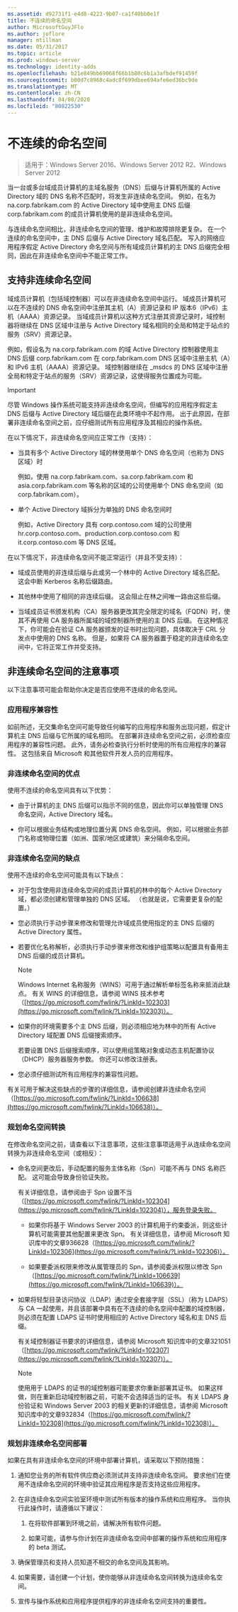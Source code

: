 ```yaml
---
ms.assetid: d92731f1-e4d8-4223-9b07-ca1f40bb0e1f
title: 不连续的命名空间
author: MicrosoftGuyJFlo
ms.author: joflore
manager: mtillman
ms.date: 05/31/2017
ms.topic: article
ms.prod: windows-server
ms.technology: identity-adds
ms.openlocfilehash: b21e849bb69068f66b1b80c6b1a3afbdef91459f
ms.sourcegitcommit: b00d7c8968c4adc8f699dbee694afe6ed36bc9de
ms.translationtype: MT
ms.contentlocale: zh-CN
ms.lasthandoff: 04/08/2020
ms.locfileid: "80822530"
---
```

# <a name="disjoint-namespace"></a>不连续的命名空间

>适用于：Windows Server 2016、Windows Server 2012 R2、Windows Server 2012

当一台或多台域成员计算机的主域名服务（DNS）后缀与计算机所属的 Active Directory 域的 DNS 名称不匹配时，将发生非连续命名空间。 例如，在名为 na.corp.fabrikam.com 的 Active Directory 域中使用主 DNS 后缀 corp.fabrikam.com 的成员计算机使用的是非连续命名空间。  
  
与连续命名空间相比，非连续命名空间的管理、维护和故障排除更复杂。 在一个连续的命名空间中，主 DNS 后缀与 Active Directory 域名匹配。 写入的网络应用程序假定 Active Directory 命名空间与所有域成员计算机的主 DNS 后缀完全相同，因此在非连续命名空间中不能正常工作。  
  
## <a name="support-for-disjoint-namespaces"></a>支持非连续命名空间  
域成员计算机（包括域控制器）可以在非连续命名空间中运行。 域成员计算机可以在不连续的 DNS 命名空间中注册其主机（A）资源记录和 IP 版本6（IPv6）主机（AAAA）资源记录。 当域成员计算机以这种方式注册其资源记录时，域控制器将继续在 DNS 区域中注册与 Active Directory 域名相同的全局和特定于站点的服务（SRV）资源记录。  
  
例如，假设名为 na.corp.fabrikam.com 的域 Active Directory 控制器使用主 DNS 后缀 corp.fabrikam.com 在 corp.fabrikam.com DNS 区域中注册主机（A）和 IPv6 主机（AAAA）资源记录。 域控制器继续在 _msdcs 的 DNS 区域中注册全局和特定于站点的服务（SRV）资源记录，这使得服务位置成为可能。  
  
> [!IMPORTANT]  
> 尽管 Windows 操作系统可能支持非连续命名空间，但编写的应用程序假定主 DNS 后缀与 Active Directory 域后缀在此类环境中不起作用。 出于此原因，在部署非连续命名空间之前，应仔细测试所有应用程序及其相应的操作系统。  
  
在以下情况下，非连续命名空间应正常工作（支持）：  
  
-   当具有多个 Active Directory 域的林使用单个 DNS 命名空间（也称为 DNS 区域）时  
  
    例如，使用 na.corp.fabrikam.com、sa.corp.fabrikam.com 和 asia.corp.fabrikam.com 等名称的区域的公司使用单个 DNS 命名空间（如 corp.fabrikam.com）。  
  
-   单个 Active Directory 域拆分为单独的 DNS 命名空间时  
  
    例如，Active Directory 具有 corp.contoso.com 域的公司使用 hr.corp.contoso.com、production.corp.contoso.com 和 it.corp.contoso.com 等 DNS 区域。  
  
在以下情况下，非连续命名空间不能正常运行（并且不受支持）：  
  
-   域成员使用的非连续后缀与此或另一个林中的 Active Directory 域名匹配。 这会中断 Kerberos 名称后缀路由。  
  
-   其他林中使用了相同的非连续后缀。 这会阻止在林之间唯一路由这些后缀。  
  
-   当域成员证书颁发机构（CA）服务器更改其完全限定的域名（FQDN）时，使其不再使用 CA 服务器所属域的域控制器所使用的主 DNS 后缀。 在这种情况下，你可能会在验证 CA 服务器颁发的证书时出现问题，具体取决于 CRL 分发点中使用的 DNS 名称。 但是，如果将 CA 服务器置于稳定的非连续命名空间中，它将正常工作并受支持。  
  
## <a name="considerations-for-disjoint-namespaces"></a>非连续命名空间的注意事项  
以下注意事项可能会帮助你决定是否应使用不连续的命名空间。  
  
### <a name="application-compatibility"></a>应用程序兼容性  
如前所述，无交集命名空间可能导致任何编写的应用程序和服务出现问题，假定计算机主 DNS 后缀与它所属的域名相同。 在部署非连续命名空间之前，必须检查应用程序的兼容性问题。 此外，请务必检查执行分析时使用的所有应用程序的兼容性。 这包括来自 Microsoft 和其他软件开发人员的应用程序。  
  
### <a name="advantages-of-disjoint-namespaces"></a>非连续命名空间的优点  
使用不连续的命名空间具有以下优势：  
  
-   由于计算机的主 DNS 后缀可以指示不同的信息，因此你可以单独管理 DNS 命名空间，Active Directory 域名。  
  
-   你可以根据业务结构或地理位置分离 DNS 命名空间。 例如，可以根据业务部门名称或物理位置（如洲、国家/地区或建筑）来分隔命名空间。  
  
### <a name="disadvantages-of-disjoint-namespaces"></a>非连续命名空间的缺点  
使用不连续的命名空间可能具有以下缺点：  
  
-   对于包含使用非连续命名空间的成员计算机的林中的每个 Active Directory 域，都必须创建和管理单独的 DNS 区域。 （也就是说，它需要更复杂的配置。）  
  
-   您必须执行手动步骤来修改和管理允许域成员使用指定的主 DNS 后缀的 Active Directory 属性。  
  
-   若要优化名称解析，必须执行手动步骤来修改和维护组策略以配置具有备用主 DNS 后缀的成员计算机。  
  
    > [!NOTE]  
    > Windows Internet 名称服务（WINS）可用于通过解析单标签名称来抵消此缺点。 有关 WINS 的详细信息，请参阅 WINS 技术参考（[https://go.microsoft.com/fwlink/?LinkId=102303](https://go.microsoft.com/fwlink/?LinkId=102303)）。  
  
-   如果你的环境需要多个主 DNS 后缀，则必须相应地为林中的所有 Active Directory 域配置 DNS 后缀搜索顺序。  
  
    若要设置 DNS 后缀搜索顺序，可以使用组策略对象或动态主机配置协议（DHCP）服务器服务参数。 你还可以修改注册表。  
  
-   您必须仔细测试所有应用程序的兼容性问题。  
  
有关可用于解决这些缺点的步骤的详细信息，请参阅创建非连续命名空间（[https://go.microsoft.com/fwlink/?LinkId=106638](https://go.microsoft.com/fwlink/?LinkId=106638)）。  
  
### <a name="planning-a-namespace-transition"></a>规划命名空间转换  
在修改命名空间之前，请查看以下注意事项，这些注意事项适用于从连续命名空间转换为非连续命名空间（或相反）：  
  
-   命名空间更改后，手动配置的服务主体名称（Spn）可能不再与 DNS 名称匹配。 这可能会导致身份验证失败。  
  
    有关详细信息，请参阅由于 Spn 设置不当（[https://go.microsoft.com/fwlink/?LinkId=102304](https://go.microsoft.com/fwlink/?LinkId=102304)），服务登录失败。  
  
    -   如果你将基于 Windows Server 2003 的计算机用于约束委派，则这些计算机可能需要其他配置来更改 Spn。 有关详细信息，请参阅 Microsoft 知识库中的文章936628（[https://go.microsoft.com/fwlink/?LinkId=102306](https://go.microsoft.com/fwlink/?LinkId=102306)）。  
  
    -   如果要委派权限来修改从属管理员的 Spn，请参阅委派权限以修改 Spn （[https://go.microsoft.com/fwlink/?LinkId=106639](https://go.microsoft.com/fwlink/?LinkId=106639)）。  
  
-   如果将轻型目录访问协议（LDAP）通过安全套接字层（SSL）（称为 LDAPS）与 CA 一起使用，并且该部署中具有在不连续的命名空间中配置的域控制器，则必须在配置 LDAPS 证书时使用相应的 Active Directory 域名和主 DNS 后缀。  
  
    有关域控制器证书要求的详细信息，请参阅 Microsoft 知识库中的文章321051（[https://go.microsoft.com/fwlink/?LinkId=102307](https://go.microsoft.com/fwlink/?LinkId=102307)）。  
  
    > [!NOTE]  
    > 使用用于 LDAPS 的证书的域控制器可能要求你重新部署其证书。 如果这样做，则在重新启动域控制器之前，可能不会选择适当的证书。 有关 LDAPS 身份验证和 Windows Server 2003 的相关更新的详细信息，请参阅 Microsoft 知识库中的文章932834（[https://go.microsoft.com/fwlink/?LinkId=102308](https://go.microsoft.com/fwlink/?LinkId=102308)）。  
  
### <a name="planning-for-disjoint-namespace-deployments"></a>规划非连续命名空间部署  
如果在具有非连续命名空间的环境中部署计算机，请采取以下预防措施：  
  
1.  通知您业务的所有软件供应商必须测试并支持非连续命名空间。 要求他们在使用不连续命名空间的环境中验证其应用程序是否支持这些应用程序。  
  
2.  在非连续命名空间实验室环境中测试所有版本的操作系统和应用程序。 当你执行此操作时，请遵循以下建议：  
  
    1.  在将软件部署到环境之前，请解决所有软件问题。  
  
    2.  如果可能，请参与你计划在非连续命名空间中部署的操作系统和应用程序的 beta 测试。  
  
3.  确保管理员和支持人员知道不相交的命名空间及其影响。  
  
4.  如果需要，请创建一个计划，使你能够从非连续命名空间转换为连续命名空间。  
  
5.  宣传与操作系统和应用程序提供程序的非连续命名空间支持的重要性。  
  


